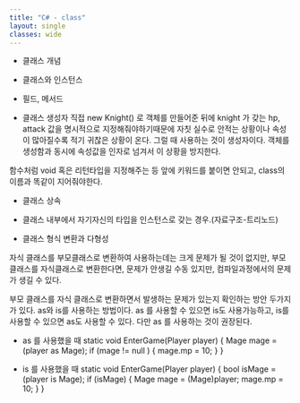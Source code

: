 ```yaml
---
title: "C# - class"
layout: single
classes: wide
---
```


* 클래스 개념


* 클래스와 인스턴스


* 필드, 메서드


* 클래스 생성자
직접 new Knight() 로 객체를 만들어준 뒤에 knight 가 갖는 hp, attack 값을 명시적으로 지정해줘야하기때문에 자칫 실수로 안적는 상황이나 속성이 많아질수록 적기 귀찮은 상황이 온다. 그럴 때 사용하는 것이 생성자이다. 객체를 생성함과 동시에 속성값을 인자로 넘겨서 이 상황을 방지한다. 


함수처럼 void 혹은 리턴타입을 지정해주는 등 앞에 키워드를 붙이면 안되고, class의 이름과 똑같이 지어줘야한다. 

* 클래스 상속


* 클래스 내부에서 자기자신의 타입을 인스턴스로 갖는 경우.(자료구조-트리노드)


* 클래스 형식 변환과 다형성

자식 클래스를 부모클래스로 변환하여 사용하는데는 크게 문제가 될 것이 없지만, 부모 클래스를 자식클래스로 변환한다면, 문제가 안생길 수동 있지만, 컴파일과정에서의 문제가 생길 수 있다.

부모 클래스를 자식 클래스로 변환하면서 발생하는 문제가 있는지 확인하는 방안 두가지가 있다. as와 is를 사용하는 방법이다.
as 를 사용할 수 있으면 is도 사용가능하고, is를 사용할 수 있으면 as도 사용할 수 있다.
다만 as 를 사용하는 것이 권장된다.

- as 를 사용했을 때
static void EnterGame(Player player)
        {
            Mage mage = (player as Mage);
            if (mage != null )
            {
                mage.mp = 10;
            }
        }        

- is 를 사용했을 때
static void EnterGame(Player player)
        {
            bool isMage = (player is Mage);
            if (isMage)
            {
                Mage mage = (Mage)player;
                mage.mp = 10;
            }
        }        




